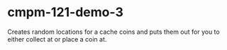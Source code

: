 # cmpm-121-demo-3

Creates random locations for a cache coins and puts them out for you to either collect at or place a coin at.
